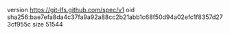 version https://git-lfs.github.com/spec/v1
oid sha256:bae7efa8da4c37fa9a92a88cc2b21abb1c68f50d94a02efc1f8357d273cf955c
size 51544
